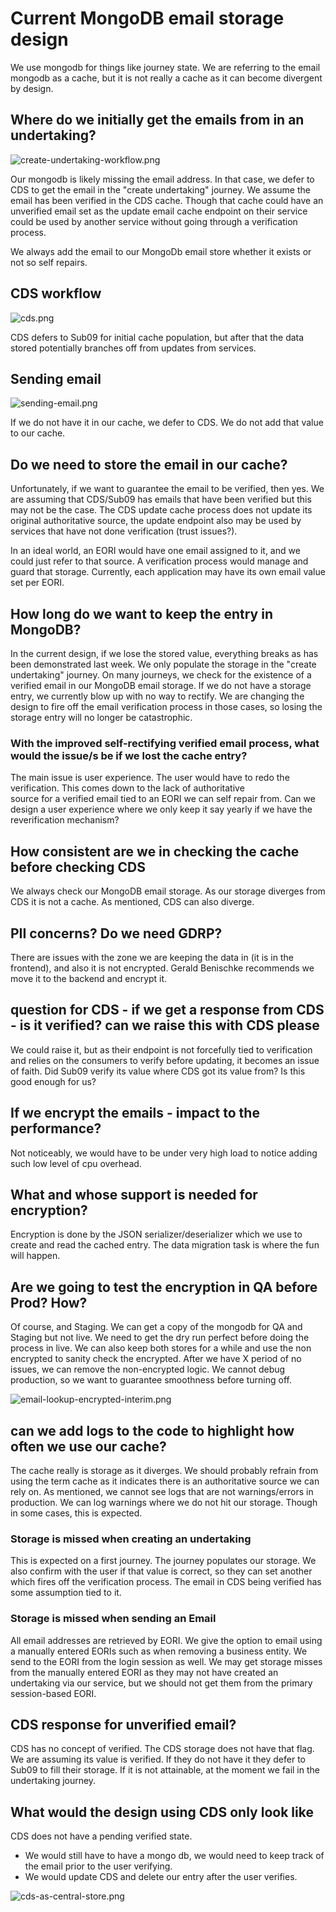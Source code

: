 # Current MongoDB email storage design

We use mongodb for things like journey state. We are referring to the email mongodb as a cache, but it is not really 
a cache as it can become divergent by design.

## Where do we initially get the emails from in an undertaking?

![create-undertaking-workflow.png](create-undertaking-workflow.png)

Our mongodb is likely missing the email address. In that case, we defer to CDS to get the email in the "create undertaking" journey.
We assume the email has been verified in the CDS cache. Though that cache could have an unverified email set as the update email
cache endpoint on their service could be used by another service without going through a verification process.

We always add the email to our MongoDb email store whether it exists or not so self repairs.

## CDS workflow
![cds.png](cds.png)

CDS defers to Sub09 for initial cache population, but after that the data stored potentially branches off from updates from services.

## Sending email 
![sending-email.png](sending-email.png)

If we do not have it in our cache, we defer to CDS. We do not add that value to our cache.

## Do we need to store the email in our cache?

Unfortunately, if we want to guarantee the email to be verified, then yes. We are assuming that CDS/Sub09 has emails that have been
verified but this may not be the case. The CDS update cache process does not update its original authoritative source, the
update endpoint also may be used by services that have not done verification (trust issues?).

In an ideal world, an EORI would have one email assigned to it, and we could just refer to that source. A verification
process would manage and guard that storage. Currently, each application may have its own email value set per EORI.

## How long do we want to keep the entry in MongoDB?

In the current design, if we lose the stored value, everything breaks as has been demonstrated last week.
We only populate the storage in the "create undertaking" journey. On many journeys, we check for the existence 
of a verified email in our MongoDB email storage. If we do not have a storage entry, we currently blow up with no way to
rectify. We are changing the design to fire off the email verification process in those cases, so losing the storage entry
will no longer be catastrophic.

### With the improved self-rectifying verified email process, what would the issue/s be if we lost the cache entry? 

The main issue is user experience. The user would have to redo the verification. This comes down to the lack of authoritative  
source for a verified email tied to an EORI we can self repair from. Can we design a user experience where we only keep
it say yearly if we have the reverification mechanism?

## How consistent are we in checking the cache before checking CDS

We always check our MongoDB email storage. As our storage diverges from CDS it is not a cache. As mentioned, CDS can also
diverge.

## PII concerns? Do we need GDRP?

There are issues with the zone we are keeping the data in (it is in the frontend), and also it is not encrypted. Gerald Benischke
recommends we move it to the backend and encrypt it. 

## question for CDS - if we get a response from CDS - is it verified? can we raise this with CDS please

We could raise it, but as their endpoint is not forcefully tied to verification and relies on the consumers to verify before 
 updating, it becomes an issue of faith. Did Sub09 verify its value where CDS got its value from? Is this good enough for us?

## If we encrypt the emails - impact to the performance?

Not noticeably, we would have to be under very high load to notice adding such low level of cpu overhead. 

## What and whose support is needed for encryption?

Encryption is done by the JSON serializer/deserializer which we use to create and read the cached entry. The data migration
task is where the fun will happen. 

##  Are we going to test the encryption in QA before Prod? How?

Of course, and Staging. We can get a copy of the mongodb for QA and Staging but not live. We need to get the dry run perfect
before doing the process in live. We can also keep both stores for a while and use the non encrypted to sanity check the encrypted.
After we have X period of no issues, we can remove the non-encrypted logic. We cannot debug production, so we want to guarantee
smoothness before turning off.

![email-lookup-encrypted-interim.png](email-lookup-encrypted-interim.png)

## can we add logs to the code to highlight how often we use our cache?

The cache really is storage as it diverges. We should probably refrain from using the term cache as it indicates there
is an authoritative source we can rely on. As mentioned, we cannot see logs that are not warnings/errors in production.
We can log warnings where we do not hit our storage. Though in some cases, this is expected.

### Storage is missed when creating an undertaking 
This is expected on a first journey. The journey populates our storage. We also confirm with the user if that value is 
correct, so they can set another which fires off the verification process. The email in CDS being verified has some 
assumption tied to it.

### Storage is missed when sending an Email

All email addresses are retrieved by EORI. We give the option to email using a manually entered EORIs such as when 
removing a business entity. We send to the EORI from the login session as well. We may get storage misses from the 
manually entered EORI as they may not have created an undertaking via our service, but we should not get them from 
the primary session-based EORI. 

## CDS response for unverified email?
CDS has no concept of verified. The CDS storage does not have that flag. We are assuming its value is verified. If they do 
not have it they defer to Sub09 to fill their storage. If it is not attainable, at the moment we fail in the undertaking journey.

## What would the design using CDS only look like

CDS does not have a pending verified state.

* We would still have to have a mongo db, we would need to keep track of the email prior to the user verifying. 
* We would update CDS and delete our entry after the user verifies. 

![cds-as-central-store.png](cds-as-central-store.png)
